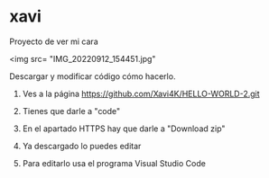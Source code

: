 # xavi

Proyecto de ver mi cara

<img src= "IMG_20220912_154451.jpg"

Descargar y modificar código cómo hacerlo.

1. Ves a la página https://github.com/Xavi4K/HELLO-WORLD-2.git

2. Tienes que darle a "code"

3. En el apartado HTTPS hay que darle a "Download zip"

4. Ya descargado lo puedes editar

5. Para editarlo usa el programa Visual Studio Code